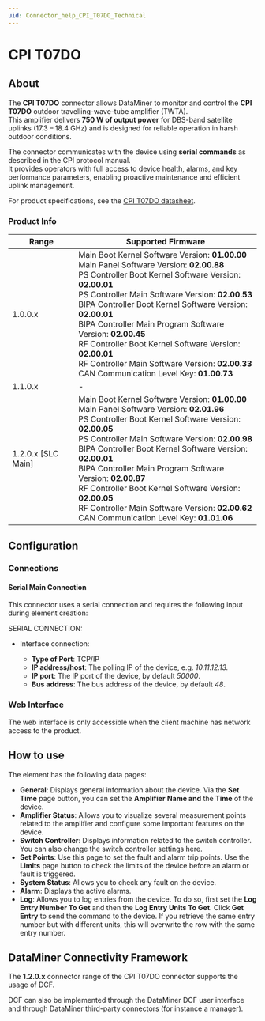 ```yaml
---
uid: Connector_help_CPI_T07DO_Technical
---
```


# CPI T07DO

## About

The **CPI T07DO** connector allows DataMiner to monitor and control the **CPI T07DO** outdoor travelling-wave-tube amplifier (TWTA).  
This amplifier delivers **750 W of output power** for DBS-band satellite uplinks (17.3 – 18.4 GHz) and is designed for reliable operation in harsh outdoor conditions.

The connector communicates with the device using **serial commands** as described in the CPI protocol manual.  
It provides operators with full access to device health, alarms, and key performance parameters, enabling proactive maintenance and efficient uplink management.

For product specifications, see the [CPI T07DO datasheet](https://www.cpii.com/docs/datasheets/818/t07do_mkt282.pdf).

### Product Info

| Range | Supported Firmware |
|--|--|
| 1.0.0.x | Main Boot Kernel Software Version: **01.00.00** <br>Main Panel Software Version: **02.00.88** <br>PS Controller Boot Kernel Software Version: **02.00.01** <br>PS Controller Main Software Version: **02.00.53** <br>BIPA Controller Boot Kernel Software Version: **02.00.01** <br>BIPA Controller Main Program Software Version: **02.00.45** <br>RF Controller Boot Kernel Software Version: **02.00.01** <br>RF Controller Main Software Version: **02.00.33** <br>CAN Communication Level Key: **01.00.73** |
| 1.1.0.x | - |
| 1.2.0.x [SLC Main] | Main Boot Kernel Software Version: **01.00.00** <br>Main Panel Software Version: **02.01.96** <br>PS Controller Boot Kernel Software Version: **02.00.05** <br>PS Controller Main Software Version: **02.00.98** <br>BIPA Controller Boot Kernel Software Version: **02.00.01** <br>BIPA Controller Main Program Software Version: **02.00.87** <br>RF Controller Boot Kernel Software Version: **02.00.05** <br>RF Controller Main Software Version: **02.00.62** <br>CAN Communication Level Key: **01.01.06** |

## Configuration

### Connections

#### Serial Main Connection

This connector uses a serial connection and requires the following input during element creation:

SERIAL CONNECTION:

- Interface connection:

  - **Type of Port**: TCP/IP
  - **IP address/host**: The polling IP of the device, e.g. *10.11.12.13.*
  - **IP port**: The IP port of the device, by default *50000*.
  - **Bus address**: The bus address of the device, by default *48*.

### Web Interface

The web interface is only accessible when the client machine has network access to the product.

## How to use

The element has the following data pages:

- **General**: Displays general information about the device. Via the **Set Time** page button, you can set the **Amplifier** **Name and** the **Time** of the device.
- **Amplifier Status**: Allows you to visualize several measurement points related to the amplifier and configure some important features on the device.
- **Switch Controller**: Displays information related to the switch controller. You can also change the switch controller settings here.
- **Set Points**: Use this page to set the fault and alarm trip points. Use the **Limits** page button to check the limits of the device before an alarm or fault is triggered.
- **System Status**: Allows you to check any fault on the device.
- **Alarm**: Displays the active alarms.
- **Log**: Allows you to log entries from the device. To do so, first set the **Log Entry Number To Get** and then the **Log Entry Units To Get**. Click **Get Entry** to send the command to the device. If you retrieve the same entry number but with different units, this will overwrite the row with the same entry number.

## DataMiner Connectivity Framework

The **1.2.0.x** connector range of the CPI T07DO connector supports the usage of DCF.

DCF can also be implemented through the DataMiner DCF user interface and through DataMiner third-party connectors (for instance a manager).
